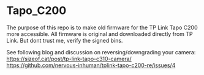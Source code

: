 # Tapo_C200

The purpose of this repo is to make old firmware for the TP Link Tapo C200 more accessible.
All firmware is original and downloaded directly from TP Link. But dont trust me, verify the signed bins.

See following blog and discussion on reversing/downgrading your camera: \
https://sizeof.cat/post/tp-link-tapo-c310-camera/ \
https://github.com/nervous-inhuman/tplink-tapo-c200-re/issues/4

